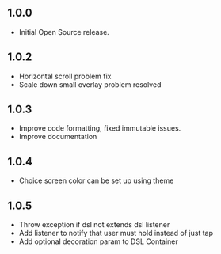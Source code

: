 ## 1.0.0

* Initial Open Source release.

## 1.0.2

* Horizontal scroll problem fix
* Scale down small overlay problem resolved

## 1.0.3

* Improve code formatting, fixed immutable issues.
* Improve documentation

## 1.0.4

* Choice screen color can be set up using theme

## 1.0.5

* Throw exception if dsl not extends dsl listener
* Add listener to notify that user must hold instead of just tap
* Add optional decoration param to DSL Container